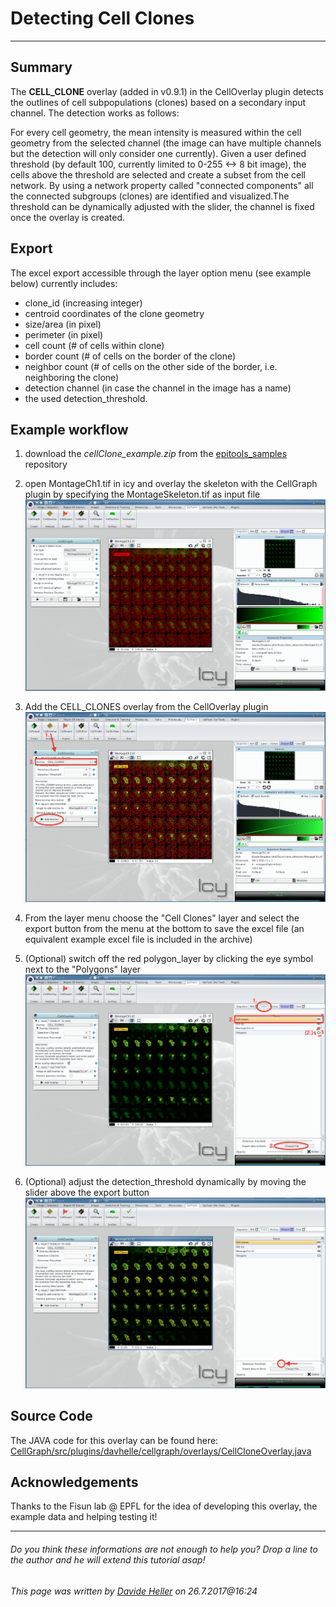 # Detecting Cell Clones
---------------------------------------

## Summary

The **CELL_CLONE** overlay (added in v0.9.1) in the CellOverlay plugin detects the outlines of cell subpopulations (clones) based on a secondary input channel. The detection works as follows:

For every cell geometry, the mean intensity is measured within the cell geometry from the selected channel (the image can have multiple channels but the detection will only consider one currently). Given a user defined threshold (by default 100, currently limited to 0-255 <-> 8 bit image), the cells above the threshold are selected and create a subset from the cell network. By using a network property called "connected components" all the connected subgroups (clones) are identified and visualized.The threshold can be dynamically adjusted with the slider, the channel is fixed once the overlay is created. 

## Export

The excel export accessible through the layer option menu (see example below) currently includes:

* clone_id (increasing integer)
* centroid coordinates of the clone geometry
* size/area (in pixel)
* perimeter (in pixel)
* cell count (# of cells within clone)
* border count (# of cells on the border of the clone)
* neighbor count (# of cells on the other side of the border, i.e. neighboring the clone)
* detection channel (in case the channel in the image has a name)
* the used detection_threshold.

## Example workflow

1. download the *cellClone_example.zip* from the [epitools_samples](https://github.com/epitools/epitools-samples) repository

1. open MontageCh1.tif in icy and overlay the skeleton with the CellGraph plugin by specifying the MontageSkeleton.tif as input file
![start](../Images/Icy/CellClone/00_start.png)

3. Add the CELL_CLONES overlay from the CellOverlay plugin 
![add](../Images/Icy/CellClone/01_add_clone_overlay.png)

4. From the layer menu choose the "Cell Clones" layer and select the export button from the menu at the bottom to save the excel file (an equivalent example excel file is included in the archive)

5. (Optional) switch off the red polygon_layer by clicking the eye symbol next to the "Polygons" layer
![export](../Images/Icy/CellClone/02_clone_export.png)

6. (Optional) adjust the detection_threshold dynamically by moving the slider above the export button 
![adjustment](../Images/Icy/CellClone/03_clone_threshold_adjustment.png)

## Source Code

The JAVA code for this overlay can be found here: [CellGraph/src/plugins/davhelle/cellgraph/overlays/CellCloneOverlay.java](https://github.com/epitools/epitools-icy/blob/master/CellGraph/src/plugins/davhelle/cellgraph/overlays/CellCloneOverlay.java)

## Acknowledgements

Thanks to the Fisun lab @ EPFL for the idea of developing this overlay, the example data and helping testing it!

---------------------------------------

######  Do you think these informations are not enough to help you? Drop a line to the author and he will extend this tutorial asap!

###### This page was written by [Davide Heller](mailto:davide.heller@imls.uzh.ch) on 26.7.2017@16:24



<script>
  (function(i,s,o,g,r,a,m){i['GoogleAnalyticsObject']=r;i[r]=i[r]||function(){
  (i[r].q=i[r].q||[]).push(arguments)},i[r].l=1*new Date();a=s.createElement(o),
  m=s.getElementsByTagName(o)[0];a.async=1;a.src=g;m.parentNode.insertBefore(a,m)
  })(window,document,'script','//www.google-analytics.com/analytics.js','ga');

  ga('create', 'UA-55332946-1', 'auto');
  ga('send', 'pageview');

</script>
